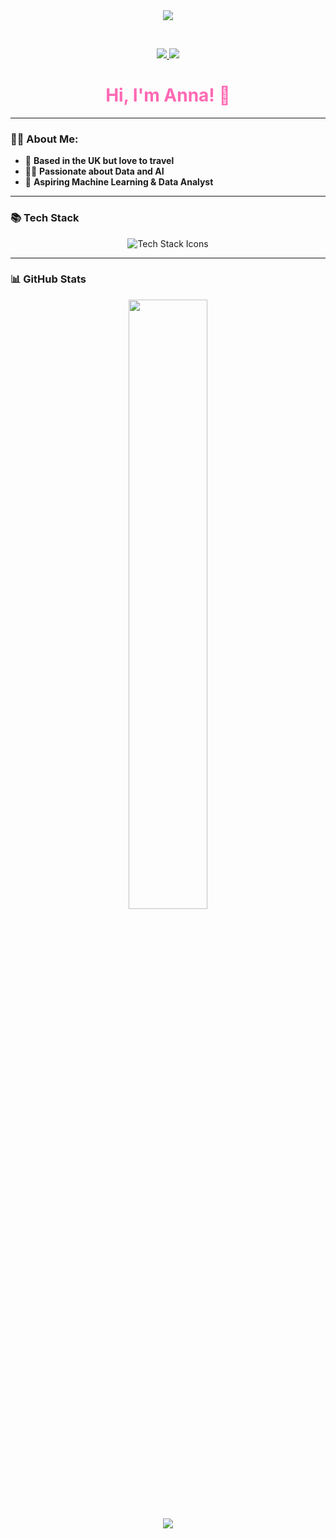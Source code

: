 <div align="center">
  <img src="https://github.com/aaraszewska/aaraszewska/blob/main/mygif.gif">
</div>

&nbsp;

<p align="center">
  <a href="https://www.linkedin.com/in/anna-araszewska/">
    <img src="https://img.shields.io/badge/LinkedIn-%230077B5.svg?style=for-the-badge&logo=linkedin&logoColor=white">
  </a>
  <a href="https://github.com/aaraszewska">
    <img src="https://img.shields.io/badge/GitHub-%23121011.svg?style=for-the-badge&logo=github&logoColor=white">
  </a>
</p>

<h1 align="center" style="color: #ff69b4;">Hi, I'm Anna! 👋</h1>

---

### 👩‍💻 About Me:
- 🏡 **Based in the UK but love to travel**
- 🧑‍💻 **Passionate about Data and AI**
- 🚀 **Aspiring Machine Learning & Data Analyst**

---

### 📚 Tech Stack
<p align="center">
  <img src="https://skillicons.dev/icons?i=python,aws,azure,git,sql,pandas,sklearn,github,linux,vscode" alt="Tech Stack Icons">
</p>

---

### 📊 GitHub Stats  
<p align="center">
  <img src="https://github-readme-stats.vercel.app/api?username=aaraszewska&show_icons=true&theme=radical" width="50%">
  <br>
  <img src="https://github-readme-streak-stats.herokuapp.com/?user=aaraszewska&theme=radical">
</p>
